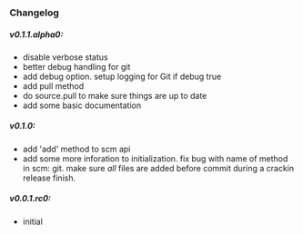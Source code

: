### Changelog

##### v0.1.1.alpha0:
* disable verbose status
* better debug handling for git
* add debug option. setup logging for Git if debug true
* add pull method
* do source.pull to make sure things are up to date
* add some basic documentation

##### v0.1.0:
* add 'add' method to scm api
* add some more inforation to initialization. fix bug with name of method in scm: git. make sure *all* files are added before commit during a crackin release finish.

##### v0.0.1.rc0:
* initial

